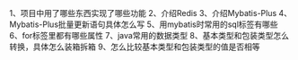 1、项目中用了哪些东西实现了哪些功能
2、介绍Redis
3、介绍Mybatis-Plus
4、Mybatis-Plus批量更新语句具体怎么写
5、用mybatis时常用的sql标签有哪些
6、for标签里都有哪些属性
7、java常用的数据类型
8、基本类型和包装类型怎么转换，具体怎么装箱拆箱
9、怎么比较基本类型和包装类型的值是否相等
